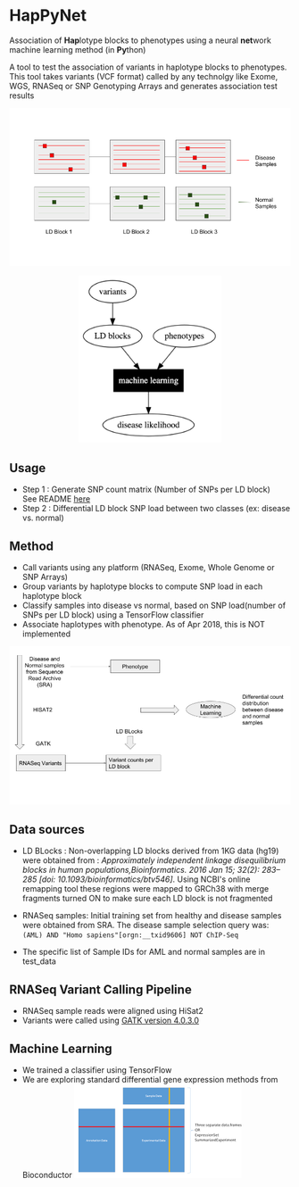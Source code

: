 # HapPyNet

Association of **Hap**lotype blocks to phenotypes using a neural **net**work machine learning method (in **Py**thon)

A tool to test the association of variants in haplotype blocks to phenotypes.
This tool takes variants (VCF format) called by any technolgy like Exome, WGS, RNASeq or SNP Genotyping Arrays and generates association test results

![alt text](docs/images/concept.png)

<p align="center">
<img src="./docs/images/pipeline_0.png" height="300">
</p>

## Usage

   * Step 1 : Generate SNP count matrix (Number of SNPs per LD block) \
     See README [here](docs/README.md)
   * Step 2 : Differential LD block SNP load between two classes (ex: disease vs. normal)

## Method
   * Call variants using any platform (RNASeq, Exome, Whole Genome or SNP Arrays)
   * Group variants by haplotype blocks to compute SNP load in each haplotype block
   * Classify samples into disease vs normal, based on SNP load(number of SNPs per LD block) using a TensorFlow classifier
   * Associate haplotypes with phenotype. As of Apr 2018, this is NOT implemented

![alt text](docs/images/flow.png)

## Data sources

   * LD BLocks : Non-overlapping LD blocks derived from 1KG data (hg19) were obtained from : *Approximately independent linkage disequilibrium blocks in human populations,Bioinformatics. 2016 Jan 15; 32(2): 283–285 [doi:  10.1093/bioinformatics/btv546]*. Using NCBI's online remapping tool these regions were mapped to GRCh38 with merge fragments turned ON to make sure each LD block is not fragmented

   * RNASeq samples: Initial training set from healthy and disease samples were obtained from SRA. The disease sample selection query was: `(AML) AND "Homo sapiens"[orgn:__txid9606] NOT ChIP-Seq`
   * The specific list of Sample IDs for AML and normal samples are in test_data

## RNASeq Variant Calling Pipeline

   * RNASeq sample reads were aligned using HiSat2
   * Variants were called using [GATK version 4.0.3.0](https://github.com/broadinstitute/gatk/releases/download/4.0.3.0/gatk-4.0.3.0.zip)
   
## Machine Learning

   * We trained a classifier using TensorFlow 
   * We are exploring standard differential gene expression methods from Bioconductor
![alt text](docs/images/eset.png)

